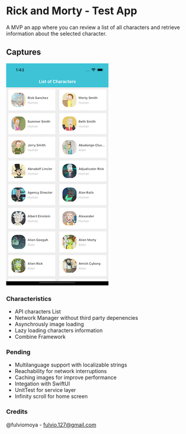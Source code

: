 #  Rick and Morty - Test App

A MVP an app where you can review a list of all characters and retrieve information about the selected character.

##   Captures
![home view](Docs/home_screen.png)

### Characteristics

 - API characters List
 - Network Manager without third party depenencies
 - Asynchrously image loading
 - Lazy loading characters information
 - Combine Framework
 
### Pending
 - Multilanguage support with localizable strings
 - Reachability for network interruptions
 - Caching images for improve performance
 - Integation with SwiftUI 
 - UnitTest for service layer
 - Infinity scroll for home screen



### Credits
@fulviomoya - fulvio.127@gmail.com
